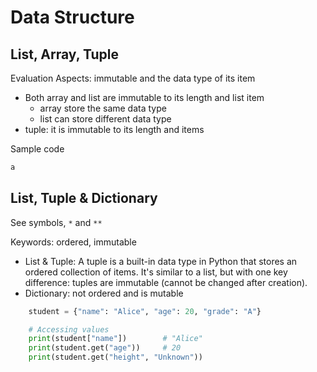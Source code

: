 # Data Structure

## List, Array, Tuple

Evaluation Aspects: immutable and the data type of its item

- Both array and list are immutable to its length and list item
  - array store the same data type
  - list can store different data type
- tuple: it is immutable to its length and items

Sample code

```python
a

```

## List, Tuple & Dictionary

See symbols, `*` and `**`

Keywords: ordered, immutable

- List  & Tuple: A tuple is a built-in data type in Python that stores an ordered collection of items. It's similar to a list, but with one key difference: tuples are immutable (cannot be changed after creation).
- Dictionary: not ordered and is mutable

```python
    student = {"name": "Alice", "age": 20, "grade": "A"}

    # Accessing values
    print(student["name"])        # "Alice"
    print(student.get("age"))     # 20
    print(student.get("height", "Unknown")) 
```
